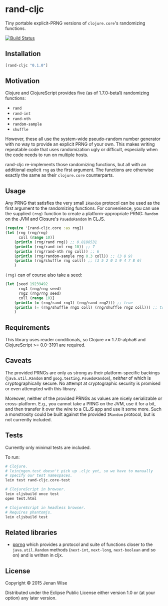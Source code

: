 # rand-cljc

Tiny portable explicit-PRNG versions of `clojure.core`'s randomizing functions.

[![Build Status](https://travis-ci.org/jenanwise/rand-cljc.svg?branch=master)](https://travis-ci.org/jenanwise/rand-cljc)

## Installation

```clojure
[rand-cljc "0.1.0"]
```


## Motivation

Clojure and ClojureScript provides five (as of 1.7.0-beta1)
randomizing functions:

* `rand`
* `rand-int`
* `rand-nth`
* `random-sample`
* `shuffle`

However, these all use the system-wide pseudo-random number generator
with no way to provide an explicit PRNG of your own. This makes
writing repeatable code that uses randomization ugly or difficult,
especially when the code needs to run on multiple hosts.

rand-cljc re-implements those randomizing functions, but all with an
additional explicit `rng` as the first argument. The functions are
otherwise exactly the same as their `clojure.core` counterparts.


## Usage

Any PRNG that satisfies the very small `IRandom` protocol can be used
as the first argument to the randomizing functions. For convenience,
you can use the supplied `(rng)` function to create a
platform-appropriate PRNG: `Random` on the JVM and Closure's
`PsuedoRandom` in CLJS.

```clojure
(require '[rand-cljc.core :as rng])
(let [rng (rng/rng)
      coll (range 10)]
    (println (rng/rand rng)) ;; 0.8188531
    (println (rng/rand-int rng 10)) ;; 7
    (println (rng/rand-nth rng coll)) ;; 6
    (println (rng/random-sample rng 0.3 coll)) ;; (3 8 9)
    (println (rng/shuffle rng coll)) ;; [3 5 2 0 1 9 4 7 8 6]
    )
```

`(rng)` can of course also take a seed:

```clojure
(let [seed 19239492
      rng1 (rng/rng seed)
      rng2 (rng/rng seed)
      coll (range 10)]
    (println (= (rng/rand rng1) (rng/rand rng2))) ;; true
    (println (= (rng/shuffle rng1 coll) (rng/shuffle rng2 coll))) ;; true
    )
```


## Requirements

This library uses reader conditionals, so Clojure >= 1.7.0-alpha6 and
ClojureScript >= 0.0-3191 are required.


## Caveats

The provided PRNGs are only as strong as their platform-specific
backings (`java.util.Random` and `goog.testing.PsuedoRandom`),
*neither* of which is cryptographically secure. No attempt at
cryptographic security is promised or even attempted with this
library.

Moreover, neither of the provided PRNGs as values are nicely
serializable or cross-platform. E.g., you cannot take a PRNG on the
JVM, use it for a bit, and then transfer it over the wire to a CLJS
app and use it some more. Such a monstrosity could be built against
the provided `IRandom` protocol, but is not currently included.


## Tests

Currently only minimal tests are included.

To run:

```bash
# Clojure.
# leiningen.test doesn't pick up .cljc yet, so we have to manually
# specify our test namespaces.
lein test rand-cljc.core-test

# ClojureScript in browser.
lein cljsbuild once test
open test.html

# ClojureScript in headless browser.
# Requires phantomjs.
lein cljsbuild test
```


## Related libraries

* [pprng](https://github.com/cemerick/pprng) which provides a protocol
  and suite of functions closer to the `java.util.Random` methods
  (`next-int`, `next-long`, `next-boolean` and so on) and is written
  in cljx.


## License

Copyright © 2015 Jenan Wise

Distributed under the Eclipse Public License either version 1.0 or (at
your option) any later version.
